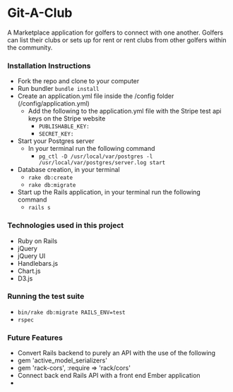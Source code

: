 # Git-A-Club
A Marketplace application for golfers to connect with one another. Golfers can list their clubs or sets up for rent or rent clubs from other golfers within the community.

### Installation Instructions
* Fork the repo and clone to your computer
* Run bundler `bundle install` 
* Create an application.yml file inside the /config folder (/config/application.yml)
  * Add the following to the application.yml file with the Stripe test api keys on the Stripe website
    * `PUBLISHABLE_KEY:` 
    * `SECRET_KEY: `
* Start your Postgres server
  * In your terminal run the following command
    * `pg_ctl -D /usr/local/var/postgres -l /usr/local/var/postgres/server.log start`
* Database creation, in your terminal
  * `rake db:create`
  * `rake db:migrate`
* Start up the Rails application, in your terminal run the following command
  * `rails s`

### Technologies used in this project
* Ruby on Rails
* jQuery
* jQuery UI
* Handlebars.js
* Chart.js
* D3.js

### Running the test suite
* `bin/rake db:migrate RAILS_ENV=test`
* `rspec`

### Future Features
* Convert Rails backend to purely an API with the use of the following
 * gem 'active_model_serializers'
 * gem 'rack-cors', :require => 'rack/cors'
* Connect back end Rails API with a front end Ember application
* 

